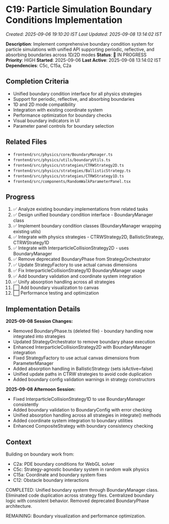 # C19: Particle Simulation Boundary Conditions Implementation
*Created: 2025-09-06 19:10:20 IST*
*Last Updated: 2025-09-08 13:14:02 IST*

**Description**: Implement comprehensive boundary condition system for particle simulations with unified API supporting periodic, reflective, and absorbing boundaries across 1D/2D modes
**Status**: 🔄 IN PROGRESS
**Priority**: HIGH
**Started**: 2025-09-06
**Last Active**: 2025-09-08 13:14:02 IST
**Dependencies**: C5c, C15a, C2a

## Completion Criteria
- Unified boundary condition interface for all physics strategies
- Support for periodic, reflective, and absorbing boundaries
- 1D and 2D mode compatibility
- Integration with existing coordinate system
- Performance optimization for boundary checks
- Visual boundary indicators in UI
- Parameter panel controls for boundary selection

## Related Files
- `frontend/src/physics/core/BoundaryManager.ts`
- `frontend/src/physics/utils/boundaryUtils.ts`
- `frontend/src/physics/strategies/CTRWStrategy2D.ts`
- `frontend/src/physics/strategies/BallisticStrategy.ts`
- `frontend/src/physics/strategies/CTRWStrategy1D.ts`
- `frontend/src/components/RandomWalkParameterPanel.tsx`

## Progress
1. ✅ Analyze existing boundary implementations from related tasks
2. ✅ Design unified boundary condition interface - BoundaryManager class
3. ✅ Implement boundary condition classes (BoundaryManager wrapping existing utils)
4. ✅ Integrate with physics strategies - CTRWStrategy2D, BallisticStrategy, CTRWStrategy1D
5. ✅ Integrate with InterparticleCollisionStrategy2D - uses BoundaryManager
6. ✅ Remove deprecated BoundaryPhase from StrategyOrchestrator
7. ✅ Update StrategyFactory to use actual canvas dimensions
8. ✅ Fix InterparticleCollisionStrategy1D BoundaryManager usage
9. ✅ Add boundary validation and coordinate system integration
10. ✅ Unify absorption handling across all strategies
11. ⬜ Add boundary visualization to canvas
12. ⬜ Performance testing and optimization

## Implementation Details
**2025-09-08 Session Changes:**
- Removed BoundaryPhase.ts (deleted file) - boundary handling now integrated into strategies
- Updated StrategyOrchestrator to remove boundary phase execution
- Enhanced InterparticleCollisionStrategy2D with BoundaryManager integration
- Fixed StrategyFactory to use actual canvas dimensions from ParameterManager
- Added absorption handling in BallisticStrategy (sets isActive=false)
- Unified update paths in CTRW strategies to avoid code duplication
- Added boundary config validation warnings in strategy constructors

**2025-09-08 Afternoon Session:**
- Fixed InterparticleCollisionStrategy1D to use BoundaryManager consistently
- Added boundary validation to BoundaryConfig with error checking
- Unified absorption handling across all strategies in integrate() methods
- Added coordinate system integration to boundary utilities
- Enhanced CompositeStrategy with boundary consistency checking

## Context
Building on boundary work from:
- C2a: PDE boundary conditions for WebGL solver
- C5c: Strategy-agnostic boundary system in random walk physics
- C15a: Coordinate and boundary system fixes
- C12: Obstacle boundary interactions

COMPLETED: Unified boundary system through BoundaryManager class. Eliminated code duplication across strategy files. Centralized boundary logic with consistent behavior. Removed deprecated BoundaryPhase architecture.

REMAINING: Boundary visualization and performance optimization.
